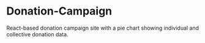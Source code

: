 # Donation-Campaign
React-based donation campaign site with a pie chart showing individual and collective donation data.
